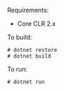 Requirements:
- Core CLR 2.x

To build:

    # dotnet restore
    # dotnet build

To run:

    # dotnet run
